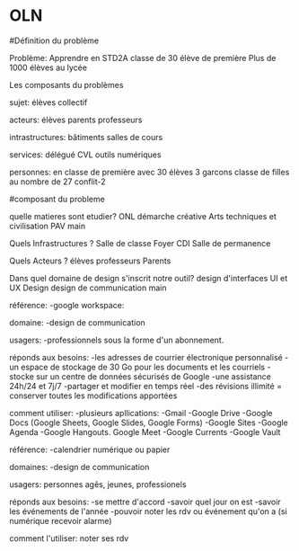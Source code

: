 # OLN

#Définition du problème

Problème:
Apprendre en STD2A
classe de 30 élève de première
Plus de 1000 élèves au lycée

Les composants du problèmes

sujet:
élèves
collectif

acteurs:
élèves
parents
professeurs

intrastructures:
bâtiments
salles de cours

services:
délégué
CVL
outils numériques

personnes:
en classe de première 
avec 30 élèves
3 garcons
classe de filles au nombre de 27
conflit-2

#composant du probleme

quelle matieres sont etudier?
ONL
démarche créative
Arts techniques et civilisation
PAV
 main

Quels Infrastructures ?
Salle de classe
Foyer
CDI
Salle de permanence

Quels Acteurs ?
élèves 
professeurs
Parents

Dans quel domaine de design s'inscrit notre outil? 
design d'interfaces
UI et UX Design
design de communication
main

référence:
-google workspace:

domaine:
-design de communication

usagers:
-professionnels sous la forme d'un abonnement.

réponds aux besoins:
-les adresses de courrier électronique personnalisé
-un espace de stockage de 30 Go pour les documents et les courriels
-stocke sur un centre de données sécurisés de Google
-une assistance 24h/24 et 7j/7
-partager et modifier en temps réel
-des révisions illimité = conserver toutes les modifications apportées

comment utiliser:
-plusieurs apllications:
-Gmail
-Google Drive
-Google Docs (Google Sheets, Google Slides, Google Forms)
-Google Sites
-Google Agenda
-Google Hangouts. Google Meet
-Google Currents
-Google Vault

référence:
-calendrier numérique ou papier

domaines:
-design de communication

usagers:
personnes agês, jeunes, professionels

réponds aux besoins:
-se mettre d'accord
-savoir quel jour on est
-savoir les événements de l'année
-pouvoir noter les rdv ou événement qu'on a (si numérique recevoir alarme) 

comment l'utiliser:
noter ses rdv

